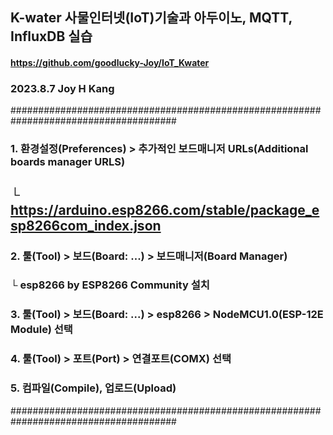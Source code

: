 ## K-water 사물인터넷(IoT)기술과 아두이노, MQTT, InfluxDB 실습 
#### https://github.com/goodlucky-Joy/IoT_Kwater
### 2023.8.7 Joy H Kang
######################################################################################
### 1. 환경설정(Preferences) > 추가적인 보드매니저 URLs(Additional boards manager URLS)
##  └ https://arduino.esp8266.com/stable/package_esp8266com_index.json
### 2. 툴(Tool) > 보드(Board: ...) > 보드매니저(Board Manager)
### └ esp8266 by ESP8266 Community 설치
### 3. 툴(Tool) > 보드(Board: ...) > esp8266 > NodeMCU1.0(ESP-12E Module) 선택
### 4. 툴(Tool) > 포트(Port) > 연결포트(COMX) 선택
### 5. 컴파일(Compile), 업로드(Upload)
######################################################################################
